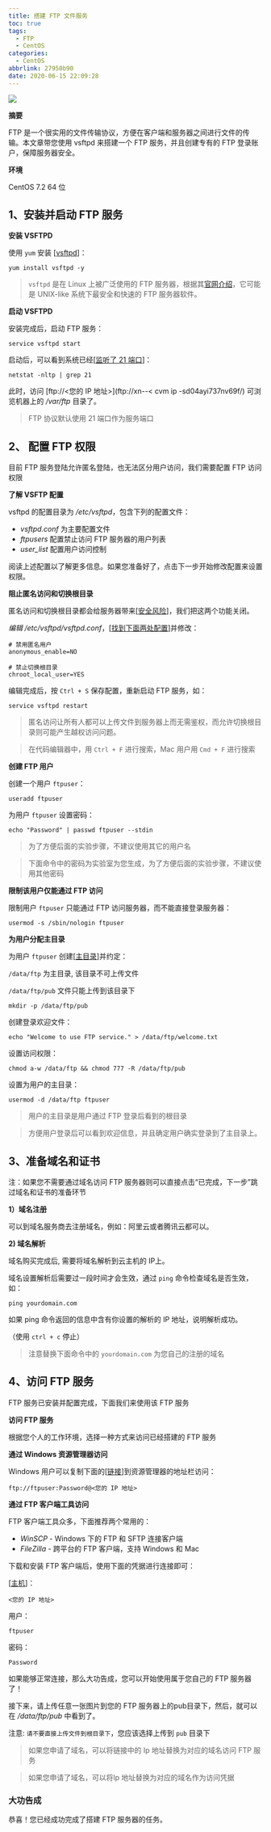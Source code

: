 ```yaml
---
title: 搭建 FTP 文件服务
toc: true
tags:
  - FTP
  - CentOS
categories:
  - CentOS
abbrlink: 27950b90
date: 2020-06-15 22:09:28
---
```




![](/assets/blogImg/202006151712.jpg)



**摘要**

FTP 是一个很实用的文件传输协议，方便在客户端和服务器之间进行文件的传输。本文章带您使用 vsftpd 来搭建一个 FTP 服务，并且创建专有的 FTP 登录账户，保障服务器安全。


**环境**

CentOS 7.2 64 位

<!--more-->



## 1、安装并启动 FTP 服务

 **安装 VSFTPD**

使用 `yum` 安装 [[vsftpd](https://cloud.tencent.com/developer/labs/lab/10002#stage-1-step-1-vsftpd)]：

```
yum install vsftpd -y
```



> `vsftpd` 是在 Linux 上被广泛使用的 FTP 服务器，根据其[官网介绍](https://security.appspot.com/vsftpd.html)，它可能是 UNIX-like 系统下最安全和快速的 FTP 服务器软件。

 **启动 VSFTPD**

安装完成后，启动 FTP 服务：

```
service vsftpd start
```

启动后，可以看到系统已经[[监听了 21 端口](https://cloud.tencent.com/developer/labs/lab/10002#stage-1-step-2-21)]：

```
netstat -nltp | grep 21
```

此时，访问 [ftp://<您的  IP 地址>](ftp://xn--< cvm ip -sd04ayi737nv69f/) 可浏览机器上的 */var/ftp* 目录了。



> FTP 协议默认使用 21 端口作为服务端口

## 2、 配置 FTP 权限

目前 FTP 服务登陆允许匿名登陆，也无法区分用户访问，我们需要配置 FTP 访问权限

**了解 VSFTP 配置**

vsftpd 的配置目录为 */etc/vsftpd*，包含下列的配置文件：

- *vsftpd.conf* 为主要配置文件
- *ftpusers* 配置禁止访问 FTP 服务器的用户列表
- *user_list* 配置用户访问控制

阅读上述配置以了解更多信息。如果您准备好了，点击下一步开始修改配置来设置权限。

 **阻止匿名访问和切换根目录**

匿名访问和切换根目录都会给服务器带来[[安全风险](https://cloud.tencent.com/developer/labs/lab/10002#stage-2-step-2-safety)]，我们把这两个功能关闭。

*编辑 /etc/vsftpd/vsftpd.conf*，[[找到下面两处配置](https://cloud.tencent.com/developer/labs/lab/10002#stage-2-step-2-find)]并修改：

```
# 禁用匿名用户
anonymous_enable=NO

# 禁止切换根目录
chroot_local_user=YES
```

编辑完成后，按 `Ctrl + S` 保存配置，重新启动 FTP 服务，如：

```
service vsftpd restart
```



> 匿名访问让所有人都可以上传文件到服务器上而无需鉴权，而允许切换根目录则可能产生越权访问问题。



> 在代码编辑器中，用 `Ctrl + F` 进行搜索，Mac 用户用 `Cmd + F` 进行搜索

 **创建 FTP 用户**

创建一个用户 `ftpuser`：

```
useradd ftpuser
```

为用户 `ftpuser` 设置密码：

```
echo "Password" | passwd ftpuser --stdin
```



> 为了方便后面的实验步骤，不建议使用其它的用户名



> 下面命令中的密码为实验室为您生成，为了方便后面的实验步骤，不建议使用其他密码

 **限制该用户仅能通过 FTP 访问**

限制用户 `ftpuser` 只能通过 FTP 访问服务器，而不能直接登录服务器：

```
usermod -s /sbin/nologin ftpuser
```

 **为用户分配主目录**

为用户 `ftpuser` 创建[[主目录](https://cloud.tencent.com/developer/labs/lab/10002#stage-2-step-5-ftp-home)]并约定：

`/data/ftp` 为主目录, 该目录不可上传文件

`/data/ftp/pub` 文件只能上传到该目录下

```
mkdir -p /data/ftp/pub
```

创建登录欢迎文件：

```
echo "Welcome to use FTP service." > /data/ftp/welcome.txt
```

设置访问权限：

```
chmod a-w /data/ftp && chmod 777 -R /data/ftp/pub
```

设置为用户的主目录：

```
usermod -d /data/ftp ftpuser
```



> 用户的主目录是用户通过 FTP 登录后看到的根目录



> 方便用户登录后可以看到欢迎信息，并且确定用户确实登录到了主目录上。

## 3、准备域名和证书

注：如果您不需要通过域名访问 FTP 服务器则可以直接点击“已完成，下一步”跳过域名和证书的准备环节

 **1）域名注册**

可以到域名服务商去注册域名，例如：阿里云或者腾讯云都可以。

  **2) 域名解析**

域名购买完成后, 需要将域名解析到云主机的 IP上。

域名设置解析后需要过一段时间才会生效，通过 `ping` 命令检查域名是否生效，如：

```
ping yourdomain.com
```

如果 ping 命令返回的信息中含有你设置的解析的 IP 地址，说明解析成功。

（使用 `ctrl + c` 停止）

> 注意替换下面命令中的 `yourdomain.com` 为您自己的注册的域名

## 4、访问 FTP 服务

FTP 服务已安装并配置完成，下面我们来使用该 FTP 服务

**访问 FTP 服务**

根据您个人的工作环境，选择一种方式来访问已经搭建的 FTP 服务

**通过 Windows 资源管理器访问**

Windows 用户可以复制下面的[[链接](https://cloud.tencent.com/developer/labs/lab/10002#stage-4-step-1-address)]到资源管理器的地址栏访问：

```
ftp://ftpuser:Password@<您的 IP 地址>
```

 **通过 FTP 客户端工具访问**

FTP 客户端工具众多，下面推荐两个常用的：

- *WinSCP* - Windows 下的 FTP 和 SFTP 连接客户端
- *FileZilla* - 跨平台的 FTP 客户端，支持 Windows 和 Mac

下载和安装 FTP 客户端后，使用下面的凭据进行连接即可：

[[主机](https://cloud.tencent.com/developer/labs/lab/10002#stage-4-step-1-host)]：

```
<您的 IP 地址>
```

用户：

```
ftpuser
```

密码：

```
Password
```

如果能够正常连接，那么大功告成，您可以开始使用属于您自己的 FTP 服务器了！

接下来，请上传任意一张图片到您的 FTP 服务器上的pub目录下，然后，就可以在 */data/ftp/pub* 中看到了。

注意: `请不要直接上传文件到根目录下`，您应该选择上传到 `pub` 目录下



> 如果您申请了域名，可以将链接中的 Ip 地址替换为对应的域名访问 FTP 服务



> 如果您申请了域名，可以将Ip 地址替换为对应的域名作为访问凭据

### 大功告成

恭喜！您已经成功完成了搭建 FTP 服务器的任务。